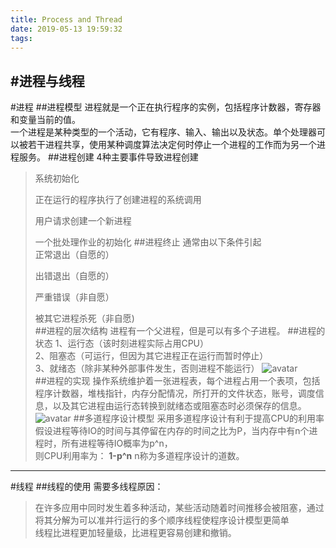 ```yaml
---
title: Process and Thread
date: 2019-05-13 19:59:32
tags:
---
```

#进程与线程
----
#进程
##进程模型
进程就是一个正在执行程序的实例，包括程序计数器，寄存器和变量当前的值。  
一个进程是某种类型的一个活动，它有程序、输入、输出以及状态。单个处理器可以被若干进程共享，使用某种调度算法决定何时停止一个进程的工作而为另一个进程服务。
##进程创建
4种主要事件导致进程创建
>系统初始化  
>
>正在运行的程序执行了创建进程的系统调用    
>
>用户请求创建一个新进程  
>
>一个批处理作业的初始化
##进程终止
通常由以下条件引起  
>正常退出（自愿的）
>
>出错退出（自愿的）
>
>严重错误（非自愿） 
>
>被其它进程杀死（非自愿)  
##进程的层次结构
进程有一个父进程，但是可以有多个子进程。
##进程的状态
>1、运行态（该时刻进程实际占用CPU）  
>2、阻塞态（可运行，但因为其它进程正在运行而暂时停止）  
>3、就绪态（除非某种外部事件发生，否则进程不能运行）
![avatar](http://thyrsi.com/t6/617/1543313761x2890211738.jpg)  
##进程的实现
操作系统维护着一张进程表，每个进程占用一个表项，包括程序计数器，堆栈指针，内存分配情况，所打开的文件状态，账号，调度信息，以及其它进程由运行态转换到就绪态或阻塞态时必须保存的信息。  
![avatar](http://thyrsi.com/t6/618/1543404930x2890211738.jpg)
##多道程序设计模型
采用多道程序设计有利于提高CPU的利用率  
假设进程等待IO的时间与其停留在内存的时间之比为P，当内存中有n个进程时，所有进程等待IO概率为p^n，  
则CPU利用率为：  **1-p^n**  n称为多道程序设计的道数。

---
#线程
##线程的使用
需要多线程原因：  
>在许多应用中同时发生着多种活动，某些活动随着时间推移会被阻塞，通过将其分解为可以准并行运行的多个顺序线程使程序设计模型更简单  
>线程比进程更加轻量级，比进程更容易创建和撤销。




